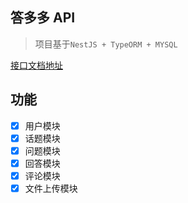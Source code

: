 ## 答多多 API

> 项目基于`NestJS + TypeORM + MYSQL`

[接口文档地址](http://118.24.202.177:3000/docs)

## 功能

- [x] 用户模块
- [x] 话题模块
- [x] 问题模块
- [x] 回答模块
- [x] 评论模块
- [x] 文件上传模块
